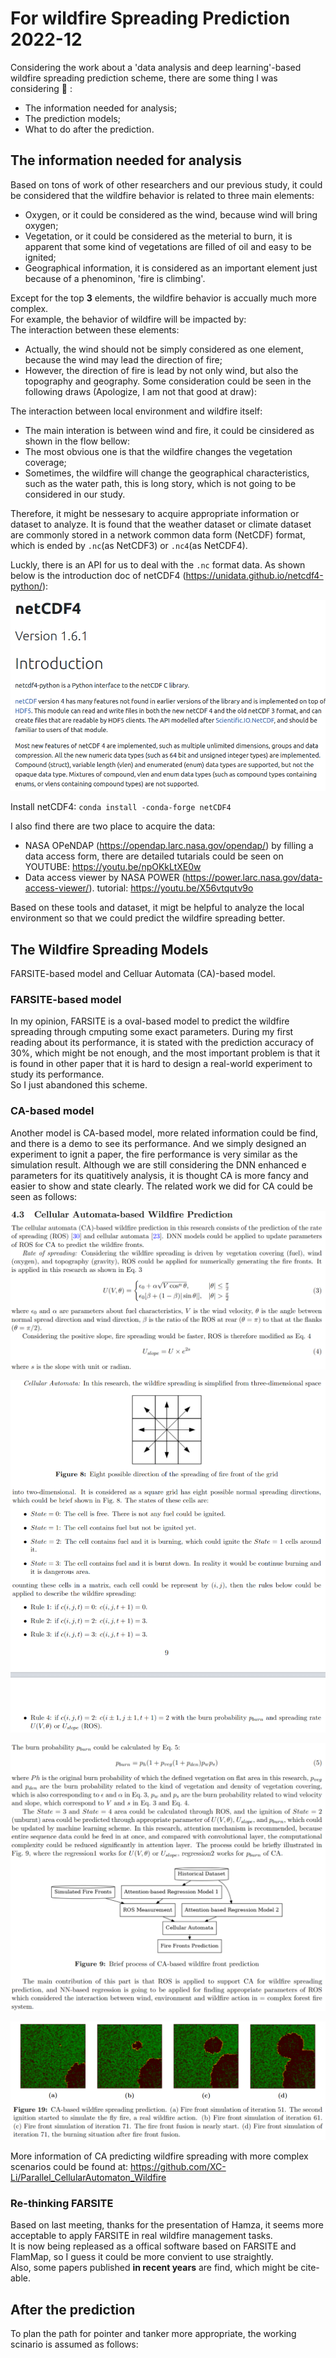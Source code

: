 # For wildfire Spreading Prediction 2022-12
Considering the work about a 'data analysis and deep learning'-based wildfire spreading prediction scheme, there are
some thing I was considering :thinking: :
* The information needed for analysis;
* The prediction models;
* What to do after the prediction.

## The information needed for analysis 
Based on tons of work of other researchers and our previous study, it could be considered that the wildfire behavior
is related to three main elements: 
* Oxygen, or it could be considered as the wind, because wind will bring oxygen;
* Vegetation, or it could be considered as the meterial to burn, it is apparent that some kind of vegetations are filled
  of oil and easy to be ignited;
* Geographical information, it is considered as an important element just because of a phenominon, 'fire is climbing'.

Except for the top **3** elements, the wildfire behavior is accually much more complex.   
For example, the behavior of wildfire will be impacted by:  
The interaction between these elements:  
* Actually, the wind should not be simply considered as one element, because the wind may lead the direction of fire;
* However, the direction of fire is lead by not only wind, but also the topography and geography. Some consideration
  could be seen in the following draws (Apologize, I am not that good at draw):

The interaction between local environment and wildfire itself:
* The main interation is between wind and fire, it could be cinsidered as shown in the flow bellow:  
* The most obvious one is that the wildfire changes the vegetation coverage;
* Sometimes, the wildfire will change the geographical characteristics, such as the water path, this is long story,
  which is not going to be considered in our study.

Therefore, it might be nessesary to acquire appropriate information or dataset to analyze.
It is found that the weather dataset or climate dataset are commonly stored in a network common data form (NetCDF)
format, which is ended by `.nc`(as NetCDF3) or `.nc4`(as NetCDF4).  

Luckly, there is an API for us to deal with the `.nc` format data. As shown below is the introduction doc of netCDF4 
(https://unidata.github.io/netcdf4-python/):
<p align="center"> 
<img src = "figs/netCDF4intro.png"/>
</p>  

Install netCDF4: `conda install -conda-forge netCDF4`

I also find there are two place to acquire the data:  
* NASA OPeNDAP (https://opendap.larc.nasa.gov/opendap/) by filling a data access form, there are detailed tutarials
  could be seen on YOUTUBE: https://youtu.be/npOKkLtXE0w 
* Data access viewer by NASA POWER (https://power.larc.nasa.gov/data-access-viewer/). tutorial: https://youtu.be/X56vtqutv9o 

Based on these tools and dataset, it migt be helpful to analyze the local environment so that we could predict the
wildfire spreading better.  

## The Wildfire Spreading Models  
FARSITE-based model and Celluar Automata (CA)-based model.  
### FARSITE-based model  
In my opinion, FARSITE is a oval-based model to predict the wildfire spreading through cmputing some exact parameters.
During my first reading about its performance, it is stated with the prediction accuracy of 30%, which might be not
enough, and the most important problem is that it is found in other paper that it is hard
to design a real-world experiment to study its performance.  
So I just abandoned this scheme.  
### CA-based model 
Another model is CA-based model, more related information could be find, and there is a demo to see its performance. And
we simply designed an experiment to ignit a paper, the fire performance is very similar as the simulation result.
Although we are still considering the DNN enhanced e parameters for its quatitively analysis, it is thought CA is more
fancy and easier to show and state clearly. 
The related work we did for CA could be seen as follows:
<p>
<img src = "figs/CAdid.png">
</p>

<p>
<img src = "figs/CAintro.png">
</p>

<p>
<img src="figs/CAplan.png">
</p>

<p>
<img src = "figs/CAperform.png">
</p>

More information of CA predicting wildfire spreading with more complex scenarios could be found at: 
https://github.com/XC-Li/Parallel_CellularAutomaton_Wildfire

### Re-thinking FARSITE  
Based on last meeting, thanks for the presentation of Hamza, it seems more acceptable to apply FARSITE in real wildfire
management tasks.  
It is now being repleased as a offical software based on FARSITE and FlamMap, so I guess it could be more convient to
use straightly.  
Also, some papers published **in recent years** are find, which might be cite-able.

## After the prediction
To plan the path for pointer and tanker more appropriate, the working scinario is assumed as follows:
